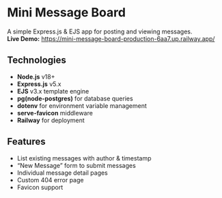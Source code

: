 # Mini Message Board

A simple Express.js & EJS app for posting and viewing messages.  
**Live Demo:** https://mini-message-board-production-6aa7.up.railway.app/

## Technologies
- **Node.js** v18+  
- **Express.js** v5.x  
- **EJS** v3.x template engine
- **pg(node-postgres)** for database queries
- **dotenv** for environment variable management
- **serve-favicon** middleware  
- **Railway** for deployment 

## Features
- List existing messages with author & timestamp  
- “New Message” form to submit messages  
- Individual message detail pages  
- Custom 404 error page  
- Favicon support  
